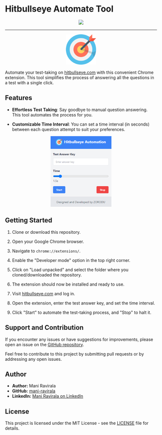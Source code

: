# Hitbullseye Automate Tool

<div align="center">
  <img src="https://visitor-badge.laobi.icu/badge?page_id=maurodesouza.maurodesouza&"  />
</div>

---

<p align="center">
  <img src="./images/target_610064.png" alt="Tool Logo" width="100px">
</p>

Automate your test-taking on [hitbullseye.com](https://www.hitbullseye.com/) with this convenient Chrome extension. This tool simplifies the process of answering all the questions in a test with a single click.

## Features

- **Effortless Test Taking**: Say goodbye to manual question answering. This tool automates the process for you.

- **Customizable Time Interval**: You can set a time interval (in seconds) between each question attempt to suit your preferences.

<p align="center">
  <img src="./images/Screenshot 2023-09-10 133026.png" alt="Tool Screenshot" width="40%">
</p>

## Getting Started

1. Clone or download this repository.

2. Open your Google Chrome browser.

3. Navigate to `chrome://extensions/`.

4. Enable the "Developer mode" option in the top right corner.

5. Click on "Load unpacked" and select the folder where you cloned/downloaded the repository.

6. The extension should now be installed and ready to use.

7. Visit [hitbullseye.com](https://www.hitbullseye.com/) and log in.

8. Open the extension, enter the test answer key, and set the time interval.

9. Click "Start" to automate the test-taking process, and "Stop" to halt it.

## Support and Contribution

If you encounter any issues or have suggestions for improvements, please open an issue on the [GitHub repository](https://github.com/Mani-Ravirala/HitBulllsEye_Automation/issues).

Feel free to contribute to this project by submitting pull requests or by addressing any open issues.

## Author

- **Author:** Mani Ravirala
- **GitHub:** [mani-ravirala](https://github.com/Mani-Ravirala)
- **LinkedIn:** [Mani Ravirala on LinkedIn](https://www.linkedin.com/in/mani-ravirala-54a867204/)

## License

This project is licensed under the MIT License - see the [LICENSE](https://github.com/Mani-Ravirala/HitBulllsEye_Automation/blob/main/LICENSE) file for details.
